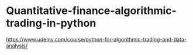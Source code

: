 # Quantitative-finance-algorithmic-trading-in-python
https://www.udemy.com/course/python-for-algorithmic-trading-and-data-analysis/
